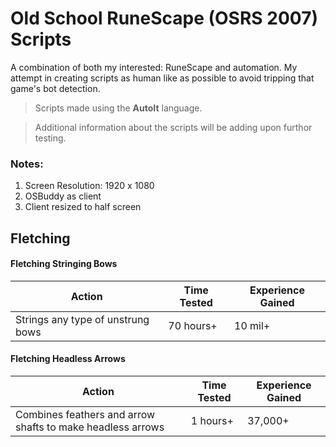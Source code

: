 # Old School RuneScape (OSRS 2007) Scripts
A combination of both my interested: RuneScape and automation. My attempt in creating scripts as human like as possible to avoid tripping that game's bot detection.

> Scripts made using the __AutoIt__ language.

> Additional information about the scripts will be adding upon furthor testing.

### Notes:
1. Screen Resolution: 1920 x 1080
2. OSBuddy as client
3. Client resized to half screen

## Fletching

#### Fletching Stringing Bows

| Action                            | Time Tested | Experience Gained |
|-----------------------------------|-------------|-------------------|
| Strings any type of unstrung bows | 70 hours+   | 10 mil+            |

#### Fletching Headless Arrows

| Action                                                     | Time Tested | Experience Gained |
|------------------------------------------------------------|-------------|-------------------|
| Combines feathers and arrow shafts to make headless arrows | 1 hours+    | 37,000+           |